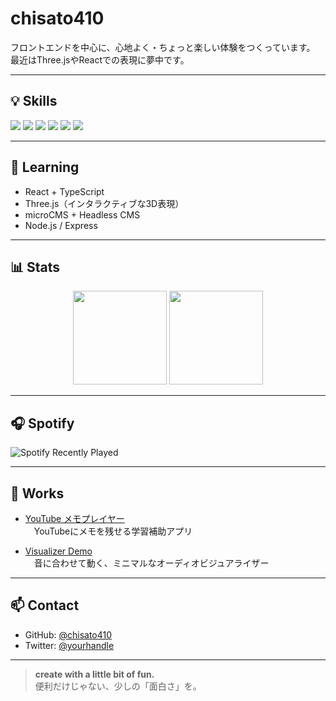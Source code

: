 <!-- chisato410 の GitHub プロフィール README -->

# chisato410

フロントエンドを中心に、心地よく・ちょっと楽しい体験をつくっています。  
最近はThree.jsやReactでの表現に夢中です。

---

## 💡 Skills

<p align="left">
  <img src="https://img.shields.io/badge/HTML-E34F26?style=flat&logo=html5&logoColor=white" />
  <img src="https://img.shields.io/badge/CSS-1572B6?style=flat&logo=css3&logoColor=white" />
  <img src="https://img.shields.io/badge/JavaScript-F7DF1E?style=flat&logo=javascript&logoColor=black" />
  <img src="https://img.shields.io/badge/TypeScript-3178C6?style=flat&logo=typescript&logoColor=white" />
  <img src="https://img.shields.io/badge/React-20232A?style=flat&logo=react&logoColor=61DAFB" />
  <img src="https://img.shields.io/badge/Three.js-000000?style=flat&logo=three.js&logoColor=white" />
</p>

---

## 📘 Learning

- React + TypeScript
- Three.js（インタラクティブな3D表現）
- microCMS + Headless CMS
- Node.js / Express

---

## 📊 Stats

<div align="center">
  <img height="150" src="https://github-readme-stats.vercel.app/api?username=chisato410&theme=graywhite&show_icons=true&hide_title=true" />
  <img height="150" src="https://github-readme-stats.vercel.app/api/top-langs/?username=chisato410&layout=compact&theme=graywhite" />
</div>

---

## 🎧 Spotify

![Spotify Recently Played](https://spotify-recently-played-readme.vercel.app/api?user=317ml3aw5yvzqkxyip5c3cb6ya3i)

---

## 📁 Works

- [YouTube メモプレイヤー](https://github.com/chisato410/your-project)  
　YouTubeにメモを残せる学習補助アプリ

- [Visualizer Demo](https://github.com/chisato410/your-project)  
　音に合わせて動く、ミニマルなオーディオビジュアライザー

---

## 📫 Contact

- GitHub: [@chisato410](https://github.com/chisato410)
- Twitter: [@yourhandle](https://twitter.com/yourhandle)

<!-- ご自身のSNSアカウントやZenn・ポートフォリオリンクがあれば追加してください -->

---

> **create with a little bit of fun.**  
> 便利だけじゃない、少しの「面白さ」を。
